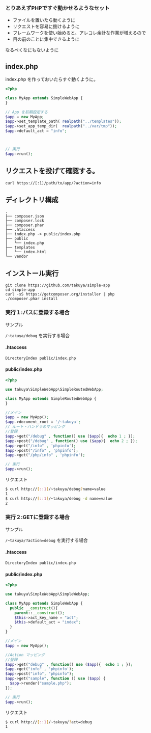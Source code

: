 ### とりあえずPHPですぐ動かせるようなセット

- ファイルを置いたら動くように
- リクエストを容易に捌けるように
- フレームワークを使い始めると、アレコレ余計な作業が増えるので
- 目の前のことに集中できるように

なるべくなにもないように


## index.php 
index.php を作っておいたらすぐ動くように。


```php
<?php

class MyApp extends SimpleWebApp {
}

// App を初期設定する
$app = new MyApp;
$app->set_template_path( realpath("../templates"));
$app->set_app_temp_dir(  realpath("../var/tmp"));
$app->default_act = "info";



// 実行
$app->run();

```

## リクエストを投げて確認する。

```
curl https://[:1]/path/to/app/?action=info
```



## ディレクトリ構成

```
.
├── composer.json
├── composer.lock
├── composer.phar
├── .htaccess
├── index.php -> public/index.php
├── public
│   └── index.php
├── templates
│   └── index.html
└── vendor
```

## インストール実行

```
git clone https://github.com/takuya/simple-app
cd simple-app
curl -sS https://getcomposer.org/installer | php
./composer.phar install
```



### 実行１:パスに登録する場合

サンプル

` /~takuya/debug ` を実行する場合 

#### .htaccess
```
DirectoryIndex public/index.php
```
#### public/index.php
```php
<?php 

use takuya\SimpleWebApp\SimpleRoutedWebApp;

class MyApp extends SimpleRoutedWebApp {
}

//メイン
$app = new MyApp();
$app->document_root = '/~takuya';
// ルート・ハンドラのマッピング
//登録
$app->get("/debug" , function() use ($app){  echo 1 ; });
$app->post("/debug" , function() use ($app){  echo 2 ; });
$app->get("/info" , 'phpinfo');
$app->post("/info" , 'phpinfo');
$app->get("/php/info" , 'phpinfo');

// 実行
$app->run();

```
リクエスト
```sh
$ curl http://[::1]/~takuya/debug?name=value
1
$ curl http://[::1]/~takuya/debug -d name=value
2
```

### 実行２:GETに登録する場合

サンプル

` /~takuya/?action=debug ` を実行する場合 

#### .htaccess
```
DirectoryIndex public/index.php
```
#### public/index.php
```php
<?php 

use takuya\SimpleWebApp\SimpleWebApp;

class MyApp extends SimpleWebApp {
  public __construct(){
    parent::__construct();
    $this->act_key_name = "act"; 
    $this->default_act = "index";
  }
}

//メイン
$app = new MyApp();

//Action マッピング
//登録
$app->get("debug" , function() use ($app){  echo 1 ; });
$app->get("info" , 'phpinfo');
$app->post("info", "phpinfo");
$app->get("sample", function () use ($app) {
  $app->render("sample.php");
});

// 実行
$app->run();

```
リクエスト
```sh
$ curl http://[::1]/~takuya/?act=debug
1
```
